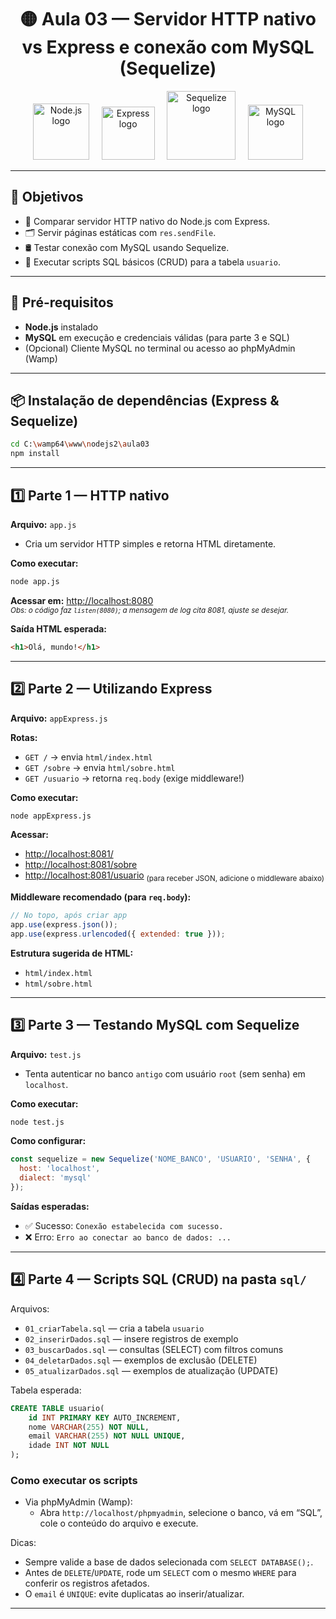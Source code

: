 <h1 align="center">🟡 Aula 03 — Servidor HTTP nativo vs Express e conexão com MySQL (Sequelize)</h1>

<p align="center">
  <img src="https://nodejs.org/static/images/logo.svg" alt="Node.js logo" width="90"/>
  &nbsp;&nbsp;&nbsp;
  <img src="https://expressjs.com/images/express-facebook-share.png" alt="Express logo" width="85"/>
  &nbsp;&nbsp;&nbsp;
  <img src="https://sequelize.org/img/logo.svg" alt="Sequelize logo" width="110"/>
  &nbsp;&nbsp;&nbsp;
  <img src="https://www.mysql.com/common/logos/logo-mysql-170x115.png" alt="MySQL logo" width="88"/>
</p>

<hr />

## 🎯 Objetivos

- 🚦 Comparar servidor HTTP nativo do Node.js com Express.
- 🗂️ Servir páginas estáticas com <code>res.sendFile</code>.
- 🛢️ Testar conexão com MySQL usando Sequelize.
- 🧾 Executar scripts SQL básicos (CRUD) para a tabela <code>usuario</code>.

---

## 📝 Pré-requisitos

- <strong>Node.js</strong> instalado
- <strong>MySQL</strong> em execução e credenciais válidas (para parte 3 e SQL)
- (Opcional) Cliente MySQL no terminal ou acesso ao phpMyAdmin (Wamp)

---

## 📦 Instalação de dependências (Express & Sequelize)

```bash
cd C:\wamp64\www\nodejs2\aula03
npm install
```

---

## 1️⃣ Parte 1 — HTTP nativo

**Arquivo:** <code>app.js</code>

- Cria um servidor HTTP simples e retorna HTML diretamente.

**Como executar:**
```bash
node app.js
```

**Acessar em:** [http://localhost:8080](http://localhost:8080)  
<sub>*Obs: o código faz <code>listen(8080)</code>; a mensagem de log cita 8081, ajuste se desejar.*</sub>

**Saída HTML esperada:**
```html
<h1>Olá, mundo!</h1>
```

---

## 2️⃣ Parte 2 — Utilizando Express

**Arquivo:** <code>appExpress.js</code>

**Rotas:**
- <code>GET /</code> → envia <code>html/index.html</code>
- <code>GET /sobre</code> → envia <code>html/sobre.html</code>
- <code>GET /usuario</code> → retorna <code>req.body</code> (exige middleware!)

**Como executar:**
```bash
node appExpress.js
```

**Acessar:**
- [http://localhost:8081/](http://localhost:8081/)
- [http://localhost:8081/sobre](http://localhost:8081/sobre)
- [http://localhost:8081/usuario](http://localhost:8081/usuario) <sub>(para receber JSON, adicione o middleware abaixo)</sub>

**Middleware recomendado (para <code>req.body</code>):**
```js
// No topo, após criar app
app.use(express.json());
app.use(express.urlencoded({ extended: true }));
```

**Estrutura sugerida de HTML:**
- <code>html/index.html</code>
- <code>html/sobre.html</code>

---

## 3️⃣ Parte 3 — Testando MySQL com Sequelize

**Arquivo:** <code>test.js</code>

- Tenta autenticar no banco <code>antigo</code> com usuário <code>root</code> (sem senha) em <code>localhost</code>.

**Como executar:**
```bash
node test.js
```

**Como configurar:**
```js
const sequelize = new Sequelize('NOME_BANCO', 'USUARIO', 'SENHA', {
  host: 'localhost',
  dialect: 'mysql'
});
```

**Saídas esperadas:**
- ✅ Sucesso: <code>Conexão estabelecida com sucesso.</code>
- ❌ Erro: <code>Erro ao conectar ao banco de dados: ...</code>

---

## 4️⃣ Parte 4 — Scripts SQL (CRUD) na pasta <code>sql/</code>

Arquivos:
- <code>01_criarTabela.sql</code> — cria a tabela <code>usuario</code>
- <code>02_inserirDados.sql</code> — insere registros de exemplo
- <code>03_buscarDados.sql</code> — consultas (SELECT) com filtros comuns
- <code>04_deletarDados.sql</code> — exemplos de exclusão (DELETE)
- <code>05_atualizarDados.sql</code> — exemplos de atualização (UPDATE)

Tabela esperada:
```sql
CREATE TABLE usuario(
    id INT PRIMARY KEY AUTO_INCREMENT,
    nome VARCHAR(255) NOT NULL,
    email VARCHAR(255) NOT NULL UNIQUE,
    idade INT NOT NULL
);
```

### Como executar os scripts

- Via phpMyAdmin (Wamp):
  - Abra `http://localhost/phpmyadmin`, selecione o banco, vá em “SQL”, cole o conteúdo do arquivo e execute.

Dicas:
- Sempre valide a base de dados selecionada com `SELECT DATABASE();`.
- Antes de `DELETE`/`UPDATE`, rode um `SELECT` com o mesmo `WHERE` para conferir os registros afetados.
- O `email` é `UNIQUE`: evite duplicatas ao inserir/atualizar.

---